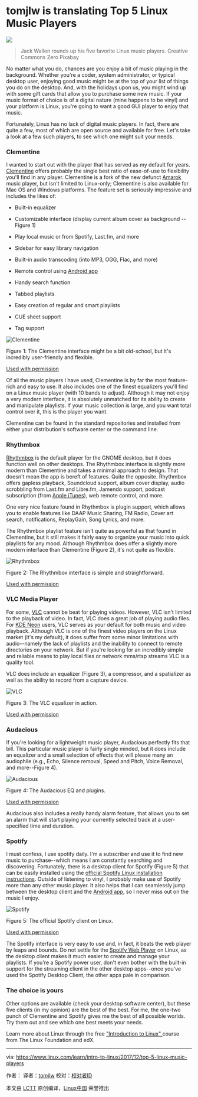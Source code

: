 tomjlw is translating
Top 5 Linux Music Players
======

![](https://www.linux.com/sites/lcom/files/styles/rendered_file/public/live-music.jpg?itok=Ejbo4rf7_)
>Jack Wallen rounds up his five favorite Linux music players. Creative Commons Zero 
>Pixabay

No matter what you do, chances are you enjoy a bit of music playing in the background. Whether you're a coder, system administrator, or typical desktop user, enjoying good music might be at the top of your list of things you do on the desktop. And, with the holidays upon us, you might wind up with some gift cards that allow you to purchase some new music. If your music format of choice is of a digital nature (mine happens to be vinyl) and your platform is Linux, you're going to want a good GUI player to enjoy that music.

Fortunately, Linux has no lack of digital music players. In fact, there are quite a few, most of which are open source and available for free. Let's take a look at a few such players, to see which one might suit your needs.

### Clementine

I wanted to start out with the player that has served as my default for years. [Clementine][1] offers probably the single best ratio of ease-of-use to flexibility you'll find in any player. Clementine is a fork of the new defunct [Amarok][2] music player, but isn't limited to Linux-only; Clementine is also available for Mac OS and Windows platforms. The feature set is seriously impressive and includes the likes of:

  * Built-in equalizer

  * Customizable interface (display current album cover as background -- Figure 1)

  * Play local music or from Spotify, Last.fm, and more

  * Sidebar for easy library navigation

  * Built-in audio transcoding (into MP3, OGG, Flac, and more)

  * Remote control using [Android app][3]

  * Handy search function

  * Tabbed playlists

  * Easy creation of regular and smart playlists

  * CUE sheet support

  * Tag support




![Clementine][5]


Figure 1: The Clementine interface might be a bit old-school, but it's incredibly user-friendly and flexible.

[Used with permission][6]

Of all the music players I have used, Clementine is by far the most feature-rich and easy to use.  It also includes one of the finest equalizers you'll find on a Linux music player (with 10 bands to adjust). Although it may not enjoy a very modern interface, it is absolutely unmatched for its ability to create and manipulate playlists. If your music collection is large, and you want total control over it, this is the player you want.

Clementine can be found in the standard repositories and installed from either your distribution's software center or the command line.

### Rhythmbox

[Rhythmbox][7] is the default player for the GNOME desktop, but it does function well on other desktops. The Rhythmbox interface is slightly more modern than Clementine and takes a minimal approach to design. That doesn't mean the app is bereft of features. Quite the opposite. Rhythmbox offers gapless playback, Soundcloud support, album cover display, audio scrobbling from Last.fm and Libre.fm, Jamendo support, podcast subscription (from [Apple iTunes][8]), web remote control, and more.

One very nice feature found in Rhythmbox is plugin support, which allows you to enable features like DAAP Music Sharing, FM Radio, Cover art search, notifications, ReplayGain, Song Lyrics, and more.

The Rhythmbox playlist feature isn't quite as powerful as that found in Clementine, but it still makes it fairly easy to organize your music into quick playlists for any mood. Although Rhythmbox does offer a slightly more modern interface than Clementine (Figure 2), it's not quite as flexible.

![Rhythmbox][10]


Figure 2: The Rhythmbox interface is simple and straightforward.

[Used with permission][6]

### VLC Media Player

For some, [VLC][11] cannot be beat for playing videos. However, VLC isn't limited to the playback of video. In fact, VLC does a great job of playing audio files. For [KDE Neon][12] users, VLC serves as your default for both music and video playback. Although VLC is one of the finest video players on the Linux market (it's my default), it does suffer from some minor limitations with audio--namely the lack of playlists and the inability to connect to remote directories on your network. But if you're looking for an incredibly simple and reliable means to play local files or network mms/rtsp streams VLC is a quality tool.

VLC does include an equalizer (Figure 3), a compressor, and a spatializer as well as the ability to record from a capture device.

![VLC][14]


Figure 3: The VLC equalizer in action.

[Used with permission][6]

### Audacious

If you're looking for a lightweight music player, Audacious perfectly fits that bill. This particular music player is fairly single minded, but it does include an equalizer and a small selection of effects that will please many an audiophile (e.g., Echo, Silence removal, Speed and Pitch, Voice Removal, and more--Figure 4).

![Audacious ][16]


Figure 4: The Audacious EQ and plugins.

[Used with permission][6]

Audacious also includes a really handy alarm feature, that allows you to set an alarm that will start playing your currently selected track at a user-specified time and duration.

### Spotify

I must confess, I use spotify daily. I'm a subscriber and use it to find new music to purchase--which means I am constantly searching and discovering. Fortunately, there is a desktop client for Spotify (Figure 5) that can be easily installed using the [official Spotify Linux installation instructions][17]. Outside of listening to vinyl, I probably make use of Spotify more than any other music player. It also helps that I can seamlessly jump between the desktop client and the [Android app][18], so I never miss out on the music I enjoy.

![Spotify][20]


Figure 5: The official Spotify client on Linux.

[Used with permission][6]

The Spotify interface is very easy to use and, in fact, it beats the web player by leaps and bounds. Do not settle for the [Spotify Web Player][21] on Linux, as the desktop client makes it much easier to create and manage your playlists. If you're a Spotify power user, don't even bother with the built-in support for the streaming client in the other desktop apps--once you've used the Spotify Desktop Client, the other apps pale in comparison.

### The choice is yours

Other options are available (check your desktop software center), but these five clients (in my opinion) are the best of the best. For me, the one-two punch of Clementine and Spotify gives me the best of all possible worlds. Try them out and see which one best meets your needs.

Learn more about Linux through the free ["Introduction to Linux" ][22]course from The Linux Foundation and edX.

--------------------------------------------------------------------------------

via: https://www.linux.com/learn/intro-to-linux/2017/12/top-5-linux-music-players

作者：[][a]
译者：[tomjlw](https://github.com/tomjlw)
校对：[校对者ID](https://github.com/校对者ID)

本文由 [LCTT](https://github.com/LCTT/TranslateProject) 原创编译，[Linux中国](https://linux.cn/) 荣誉推出

[a]:https://www.linux.com
[1]:https://www.clementine-player.org/
[2]:https://en.wikipedia.org/wiki/Amarok_(software)
[3]:https://play.google.com/store/apps/details?id=de.qspool.clementineremote
[4]:https://www.linux.com/files/images/clementinejpg
[5]:https://www.linux.com/sites/lcom/files/styles/rendered_file/public/clementine.jpg?itok=_k13MtM3 (Clementine)
[6]:https://www.linux.com/licenses/category/used-permission
[7]:https://wiki.gnome.org/Apps/Rhythmbox
[8]:https://www.apple.com/itunes/
[9]:https://www.linux.com/files/images/rhythmboxjpg
[10]:https://www.linux.com/sites/lcom/files/styles/rendered_file/public/rhythmbox.jpg?itok=GOjs9vTv (Rhythmbox)
[11]:https://www.videolan.org/vlc/index.html
[12]:https://neon.kde.org/
[13]:https://www.linux.com/files/images/vlcjpg
[14]:https://www.linux.com/sites/lcom/files/styles/rendered_file/public/vlc.jpg?itok=hn7iKkmK (VLC)
[15]:https://www.linux.com/files/images/audaciousjpg
[16]:https://www.linux.com/sites/lcom/files/styles/rendered_file/public/audacious.jpg?itok=9YALPzOx (Audacious )
[17]:https://www.spotify.com/us/download/linux/
[18]:https://play.google.com/store/apps/details?id=com.spotify.music
[19]:https://www.linux.com/files/images/spotifyjpg
[20]:https://www.linux.com/sites/lcom/files/styles/rendered_file/public/spotify.jpg?itok=P3FLfcYt (Spotify)
[21]:https://open.spotify.com/browse/featured
[22]:https://training.linuxfoundation.org/linux-courses/system-administration-training/introduction-to-linux
